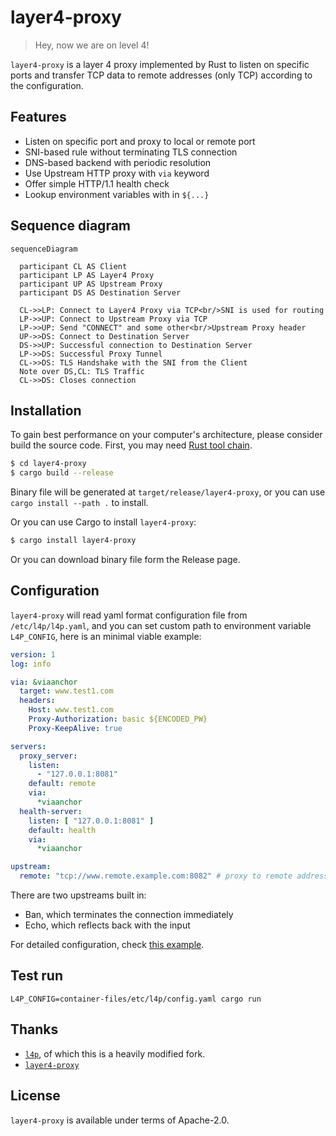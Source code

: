 # layer4-proxy

> Hey, now we are on level 4!


`layer4-proxy` is a layer 4 proxy implemented by Rust to listen on specific ports and transfer TCP data to remote addresses (only TCP) according to the configuration.

## Features

- Listen on specific port and proxy to local or remote port
- SNI-based rule without terminating TLS connection
- DNS-based backend with periodic resolution
- Use Upstream HTTP proxy with `via` keyword
- Offer simple HTTP/1.1 health check
- Lookup environment variables with in `${...}`

## Sequence diagram

```mermaid
sequenceDiagram

  participant CL AS Client
  participant LP AS Layer4 Proxy
  participant UP AS Upstream Proxy
  participant DS AS Destination Server

  CL->>LP: Connect to Layer4 Proxy via TCP<br/>SNI is used for routing
  LP->>UP: Connect to Upstream Proxy via TCP
  LP->>UP: Send "CONNECT" and some other<br/>Upstream Proxy header
  UP->>DS: Connect to Destination Server
  DS->>UP: Successful connection to Destination Server
  LP->>DS: Successful Proxy Tunnel
  CL->>DS: TLS Handshake with the SNI from the Client
  Note over DS,CL: TLS Traffic
  CL->>DS: Closes connection
```

## Installation

To gain best performance on your computer's architecture, please consider build the source code. First, you may need [Rust tool chain](https://rustup.rs/).

```bash
$ cd layer4-proxy
$ cargo build --release
```

Binary file will be generated at `target/release/layer4-proxy`, or you can use `cargo install --path .` to install.

Or you can use Cargo to install `layer4-proxy`:

```bash
$ cargo install layer4-proxy
```

Or you can download binary file form the Release page.

## Configuration

`layer4-proxy` will read yaml format configuration file from `/etc/l4p/l4p.yaml`, and you can set custom path to environment variable `L4P_CONFIG`, here is an minimal viable example:

```yaml
version: 1
log: info

via: &viaanchor
  target: www.test1.com
  headers:
    Host: www.test1.com
    Proxy-Authorization: basic ${ENCODED_PW}
    Proxy-KeepAlive: true

servers:
  proxy_server:
    listen:
      - "127.0.0.1:8081"
    default: remote
    via:
      *viaanchor
  health-server:
    listen: [ "127.0.0.1:8081" ]
    default: health
    via:
      *viaanchor

upstream:
  remote: "tcp://www.remote.example.com:8082" # proxy to remote address
```

There are two upstreams built in:
* Ban, which terminates the connection immediately
* Echo, which reflects back with the input

For detailed configuration, check [this example](./config.yaml.example).

## Test run

```shell
L4P_CONFIG=container-files/etc/l4p/config.yaml cargo run
```

## Thanks

- [`l4p`](https://crates.io/crates/`l4p`), of which this is a heavily modified fork.
- [`layer4-proxy`](https://code.kiers.eu/jjkiers/layer4-proxy)

## License

`layer4-proxy` is available under terms of Apache-2.0.